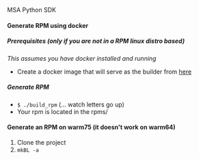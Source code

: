 MSA Python SDK

#### Generate RPM using docker

##### Prerequisites (only if you are not in a RPM linux distro based)

_This assumes you have docker installed and running_

- Create a docker image that will serve as the builder from [here](http://ubibucket.ubiqube.com/users/efe/repos/eduardo-stuff/browse/docker/rpmbuild)

##### Generate RPM

- `$ ./build_rpm`
  (... watch letters go up)
- Your rpm is located in the rpms/

#### Generate an RPM on warm75 (it doesn't work on warm64)

1. Clone the project
2. `mkBL -a`
